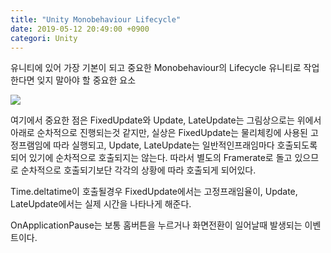 ```yaml
---
title: "Unity Monobehaviour Lifecycle"
date: 2019-05-12 20:49:00 +0900
categori: Unity
---
```

유니티에 있어 가장 기본이 되고 중요한 Monobehaviour의 Lifecycle 유니티로 작업한다면 잊지 말아야 할 중요한 요소

![](http://project.toki-labs.com:83/wp-content/uploads/2018/11/Unity_Lifecycle.jpg)

여기에서 중요한 점은 FixedUpdate와 Update, LateUpdate는 그림상으로는 위에서 아래로 순차적으로 진행되는것 같지만, 실상은 FixedUpdate는 물리체킹에 사용된 고정프램임에 따라 실행되고, Update, LateUpdate는 일반적인프래임마다 호출되도록 되어 있기에 순차적으로 호출되지는 않는다. 따라서 별도의 Framerate로 돌고 있으므로 순차적으로 호출되기보단 각각의 상황에 따라 호출되게 되어있다.

Time.deltatime이 호출될경우 FixedUpdate에서는 고정프래임율이, Update, LateUpdate에서는 실제 시간을 나타나게 해준다.

OnApplicationPause는 보통 홈버튼을 누르거나 화면전환이 일어날때 발생되는 이벤트이다.
